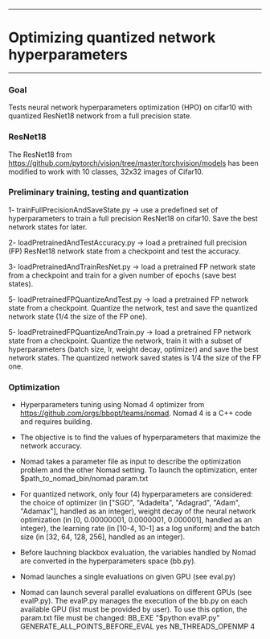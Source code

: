 *****
# Optimizing quantized network hyperparameters
*****

### Goal
Tests neural network hyperparameters optimization (HPO) on cifar10 with quantized ResNet18 network from a full precision state.

### ResNet18
The ResNet18 from https://github.com/pytorch/vision/tree/master/torchvision/models has been modified to work with 10 classes, 32x32 images of Cifar10.

### Preliminary training, testing and quantization

1- trainFullPrecisionAndSaveState.py -> use a predefined set of hyperparameters to train a full precision ResNet18 on cifar10. Save the best network states for later.

2- loadPretrainedAndTestAccuracy.py -> load a pretrained full precision (FP) ResNet18 network state from a checkpoint and test the accuracy.

3- loadPretrainedAndTrainResNet.py -> load a pretrained FP network state from a checkpoint and train for a given number of epochs (save best states).

5- loadPretrainedFPQuantizeAndTest.py -> load a pretrained FP network state from a checkpoint. Quantize the network, test and save the quantized network state (1/4 the size of the FP one).

5- loadPretrainedFPQuantizeAndTrain.py -> load a pretrained FP network state from a checkpoint. Quantize the network, train it with a subset of hyperparameters (batch size, lr, weight decay, optimizer) and save the best network states. The quantized network saved states is 1/4 the size of the FP one.

### Optimization

* Hyperparameters tuning using Nomad 4 optimizer from https://github.com/orgs/bbopt/teams/nomad. Nomad 4 is a C++ code and requires building. 

* The objective is to find the values of hyperparameters that maximize the network accuracy.

* Nomad takes a parameter file as input to describe the optimization problem and the other Nomad setting. To launch the optimization, enter
  $path_to_nomad_bin/nomad param.txt

* For quantized network, only four (4) hyperparameters are considered: the choice of optimizer (in ["SGD", "Adadelta", "Adagrad", "Adam", "Adamax"], handled as an integer), weight decay of the neural network optimization (in [0, 0.00000001, 0.0000001, 0.000001], handled as an integer), the learning rate (in [10-4, 10-1] as a log uniform) and the batch size (in [32, 64, 128, 256], handled as an integer).

* Before lauchning blackbox evaluation, the variables handled by Nomad are converted in the hyperparameters space (bb.py).

* Nomad launches a single evaluations on given GPU (see eval.py)

* Nomad can launch several parallel evaluations on different GPUs (see evalP.py). The evalP.py manages the execution of the bb.py on each available GPU (list must be provided by user). To use this option, the param.txt file must be changed: 
  BB_EXE "$python evalP.py"
  GENERATE_ALL_POINTS_BEFORE_EVAL yes
  NB_THREADS_OPENMP 4
